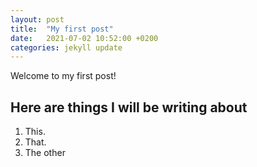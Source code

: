 ```yaml
---
layout: post
title:  "My first post"
date:   2021-07-02 10:52:00 +0200
categories: jekyll update
---
```


Welcome to my  first post! 


## Here are things I will be writing about

1. This.
2. That.
3. The other